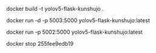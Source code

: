 docker build -t yolov5-flask-kunshujo .

docker run -d -p 5003:5000 yolov5-flask-kunshujo:latest

docker run -p 5002:5000 yolov5-flask-kunshujo:latest

docker stop 255fee9edb19
